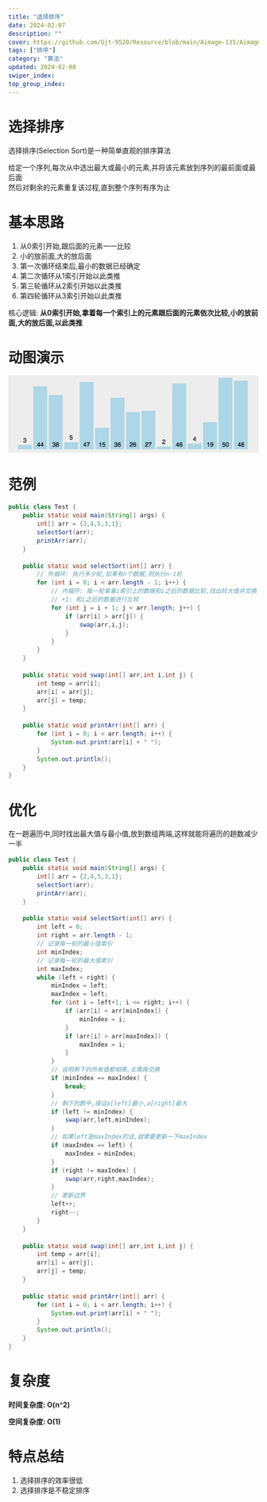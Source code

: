 ```yaml
---
title: "选择排序"
date: 2024-02-07
description: ""
cover: https://github.com/Gjt-9520/Resource/blob/main/Aimage-135/Aimage57.jpg?raw=true
tags: ["排序"]
category: "算法"
updated: 2024-02-08
swiper_index:
top_group_index:
---
```


# 选择排序

选择排序(Selection Sort)是一种简单直观的排序算法

给定一个序列,每次从中选出最大或最小的元素,并将该元素放到序列的最前面或最后面    
然后对剩余的元素重复该过程,直到整个序列有序为止

# 基本思路

1. 从0索引开始,跟后面的元素一一比较
2. 小的放前面,大的放后面
3. 第一次循环结束后,最小的数据已经确定
4. 第二次循环从1索引开始以此类推
5. 第三轮循环从2索引开始以此类推
6. 第四轮循环从3索引开始以此类推

核心逻辑: **从0索引开始,拿着每一个索引上的元素跟后面的元素依次比较,小的放前面,大的放后面,以此类推**

# 动图演示

![选择排序](../images/选择排序.png)

# 范例 

```java
public class Test {
    public static void main(String[] args) {
        int[] arr = {2,4,5,3,1};
        selectSort(arr);
        printArr(arr);
    }

    public static void selectSort(int[] arr) {
        // 外循环: 执行多少轮,如果有n个数据,则执行n-1轮
        for (int i = 0; i < arr.length - 1; i++) {
            // 内循环: 每一轮拿着i索引上的数据和i之后的数据比较,找出较大值并交换
            // +1: 和i之后的数据进行比较
            for (int j = i + 1; j < arr.length; j++) {
                if (arr[i] > arr[j]) {
                    swap(arr,i,j);
                }
            }
        }
    }

    public static void swap(int[] arr,int i,int j) {
        int temp = arr[i];
        arr[i] = arr[j];
        arr[j] = temp;
    }

    public static void printArr(int[] arr) {
        for (int i = 0; i < arr.length; i++) {
            System.out.print(arr[i] + " ");
        }
        System.out.println();
    }
}
```

# 优化

在一趟遍历中,同时找出最大值与最小值,放到数组两端,这样就能将遍历的趟数减少一半

```java
public class Test {
    public static void main(String[] args) {
        int[] arr = {2,4,5,3,1};
        selectSort(arr);
        printArr(arr);
    }

    public static void selectSort(int[] arr) {
        int left = 0;
        int right = arr.length - 1;
        // 记录每一轮的最小值索引
        int minIndex;
        // 记录每一轮的最大值索引
        int maxIndex;   
        while (left < right) {
            minIndex = left;
            maxIndex = left;
            for (int i = left+1; i <= right; i++) {
                if (arr[i] < arr[minIndex]) {
                    minIndex = i;
                }
                if (arr[i] > arr[maxIndex]) {
                    maxIndex = i;
                }
            }
            // 说明剩下的所有值都相等,无需再交换
            if (minIndex == maxIndex) { 
                break;
            }
            // 剩下的数中,保证a[left]最小,a[right]最大
            if (left != minIndex) {
                swap(arr,left,minIndex);
            }
            // 如果left是maxIndex的话,就需要更新一下maxIndex
            if (maxIndex == left) {
                maxIndex = minIndex;
            }
            if (right != maxIndex) {
                swap(arr,right,maxIndex);
            }
            // 更新边界
            left++;
            right--;
        }
    }

    public static void swap(int[] arr,int i,int j) {
        int temp = arr[i];
        arr[i] = arr[j];
        arr[j] = temp;
    }

    public static void printArr(int[] arr) {
        for (int i = 0; i < arr.length; i++) {
            System.out.print(arr[i] + " ");
        }
        System.out.println();
    }
}
```

# 复杂度

**时间复杂度: O(n^2)**

**空间复杂度: O(1)**

# 特点总结

1. 选择排序的效率很低
2. 选择排序是不稳定排序